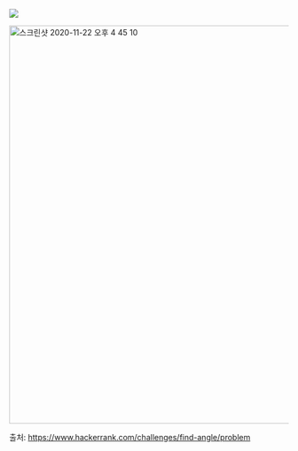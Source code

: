 ![](https://s3.amazonaws.com/hr-challenge-images/9668/1440151155-10b2b748ee-rsz_1438840048-2cf71ed69d-findangle.png)

<img width="719" alt="스크린샷 2020-11-22 오후 4 45 10" src="https://user-images.githubusercontent.com/36142985/99898156-bc668b00-2ce2-11eb-865f-92822b82a618.png">

출처: https://www.hackerrank.com/challenges/find-angle/problem

